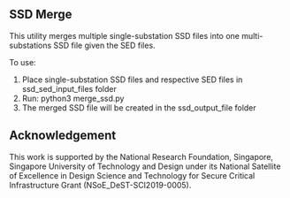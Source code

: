 ## SSD Merge

This utility merges multiple single-substation SSD files into one multi-substations SSD file given the SED files.

To use:
1) Place single-substation SSD files and respective SED files in ssd_sed_input_files folder
2) Run: python3 merge_ssd.py
3) The merged SSD file will be created in the ssd_output_file folder

## Acknowledgement

This work is supported by the National Research Foundation, Singapore, Singapore University of Technology and Design under its National Satellite of Excellence in Design Science and Technology for Secure Critical Infrastructure Grant (NSoE_DeST-SCI2019-0005).
